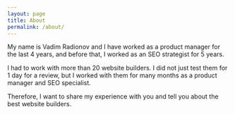 ```yaml
---
layout: page
title: About
permalink: /about/
---
```


My name is Vadim Radionov and I have worked as a product manager for the last 4 years, and before that, I worked as an SEO strategist for 5 years.

I had to work with more than 20 website builders. I did not just test them for 1 day for a review, but I worked with them for many months as a product manager and SEO specialist.

Therefore, I want to share my experience with you and tell you about the best website builders.